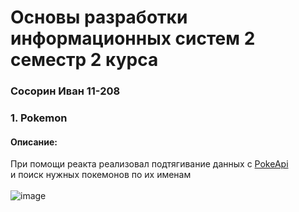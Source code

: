 # Основы разработки информационных систем 2 семестр 2 курса
### Сосорин Иван 11-208

### 1. Pokemon
#### Описание:
При помощи реакта реализовал подтягивание данных с <a href="https://pokeapi.co/">PokeApi</a><br/>
и поиск нужных покемонов по их именам<br/><br/>
![image](https://github.com/s1ches/ORIS2/assets/121990701/ecf4dd93-e346-489c-8723-46eb3f73a500)
